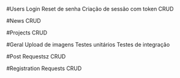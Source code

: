 #Users
  Login
  Reset de senha
  Criação de sessão com token
  CRUD
 

#News
CRUD

#Projects
CRUD

#Geral
Upload de imagens
Testes unitários
Testes de integração

#Post Requestsz
CRUD

#Registration Requests
CRUD
